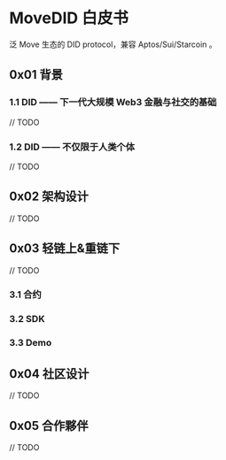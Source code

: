 # MoveDID 白皮书

泛 Move 生态的 DID protocol，兼容 Aptos/Sui/Starcoin 。

## 0x01 背景

### 1.1 DID —— 下一代大规模 Web3 金融与社交的基础

 // TODO

### 1.2 DID —— 不仅限于人类个体

// TODO

## 0x02 架构设计

// TODO

## 0x03 轻链上&重链下

// TODO

### 3.1 合约

### 3.2 SDK

### 3.3 Demo

## 0x04 社区设计

// TODO

## 0x05 合作夥伴

// TODO






